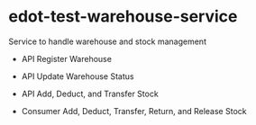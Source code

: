 # edot-test-warehouse-service
Service to handle warehouse and stock management

- API Register Warehouse
- API Update Warehouse Status
- API Add, Deduct, and Transfer Stock

- Consumer Add, Deduct, Transfer, Return, and Release Stock